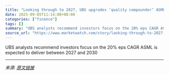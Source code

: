 ```yaml
---
title: "Looking through to 2027, UBS upgrades ‘quality compounder’ ASML to buy"
date: 2025-09-05T11:14:00+08:00
categories: ["finance"]
tags: []
summary: "UBS analysts recommend investors focus on the 20% eps CAGR ASML is expected to deliver between 2027 and 2030"
source_url: "https://www.marketwatch.com/story/looking-through-to-2027-ubs-upgrades-quality-compounder-asml-to-buy-8a6213ec?mod=mw_rss_topstories"
---
```


UBS analysts recommend investors focus on the 20% eps CAGR ASML is expected to deliver between 2027 and 2030

---

*来源: [原文链接](https://www.marketwatch.com/story/looking-through-to-2027-ubs-upgrades-quality-compounder-asml-to-buy-8a6213ec?mod=mw_rss_topstories)*

